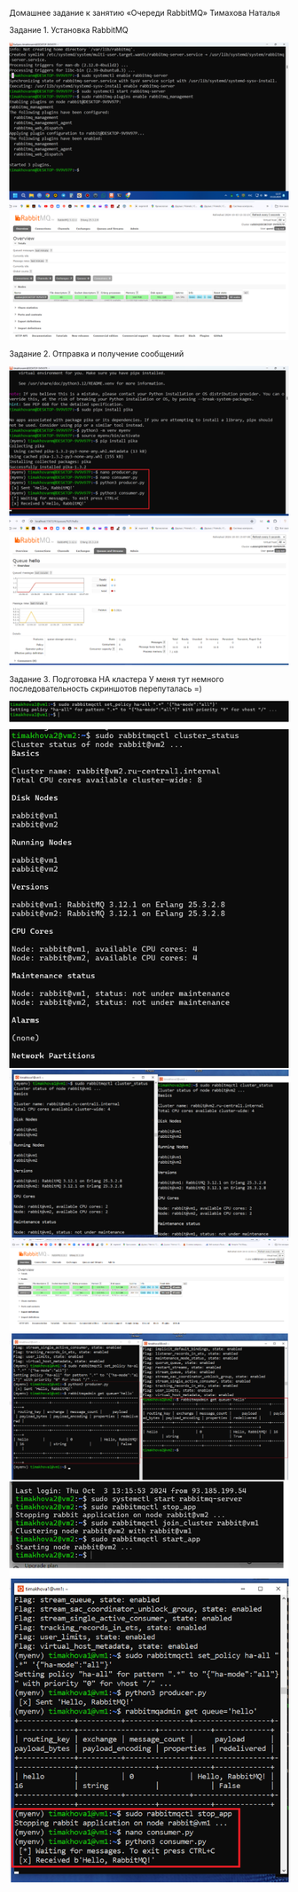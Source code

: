 Домашнее задание к занятию «Очереди RabbitMQ» Тимахова Наталья

Задание 1. Установка RabbitMQ

![instrabb](https://github.com/timakhova/hw_RabbitMQ/blob/main/1-1%D0%B8%D0%BD%D1%81%D1%82%D0%B0%D0%BB%D0%BB%D0%BA%D1%80%D0%BE%D0%BB%D0%B8%D0%BA.png)
![rabbitmqwebinterf](https://github.com/timakhova/hw_RabbitMQ/blob/main/1-rabbitmqwebinterf.png)

Задание 2. Отправка и получение сообщений

![2respond](https://github.com/timakhova/hw_RabbitMQ/blob/main/2-2respond.png)
![hello](https://github.com/timakhova/hw_RabbitMQ/blob/main/2-hello.png)

Задание 3. Подготовка HA кластера
У меня тут немного последовательность скриншотов перепуталась =)

![политики](https://github.com/timakhova/hw_RabbitMQ/blob/main/3-3%D0%BF%D0%BE%D0%BB%D0%B8%D1%82%D0%B8%D0%BA%D0%B8.png)
![кластер](https://github.com/timakhova/hw_RabbitMQ/blob/main/3-%D0%B2%D0%B5%D1%81%D1%8C%20%D0%BA%D0%BB%D0%B0%D1%81%D1%82%D0%B5%D1%80.png)
![2кластера](https://github.com/timakhova/hw_RabbitMQ/blob/main/3-%D0%B4%D0%B2%D0%B0%D0%BA%D0%BB%D0%B0%D1%81%D1%82%D0%B5%D1%80%D0%B0.png)
![2нода](https://github.com/timakhova/hw_RabbitMQ/blob/main/3-%D0%B4%D0%B2%D0%B0%D0%BD%D0%BE%D0%B4%D0%B0.png)
![2хеллоу](https://github.com/timakhova/hw_RabbitMQ/blob/main/3-%D0%B4%D0%B2%D0%B0%D1%85%D0%B5%D0%BB%D0%BB%D0%BE%D1%83.png)
![водномкластере](https://github.com/timakhova/hw_RabbitMQ/blob/main/3-%D0%BE%D0%B4%D0%B8%D0%BD%20%D0%BA%D0%BB%D0%B0%D1%81%D1%82%D0%B5%D1%80.png)
![итого](https://github.com/timakhova/hw_RabbitMQ/blob/main/3-%D0%BF%D0%BE%D1%81%D0%BB.png)

